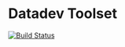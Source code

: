 # Datadev Toolset
[![Build Status](https://travis-ci.org/Datadev/Toolset.svg?branch=master)](https://travis-ci.org/Datadev/Toolset)

